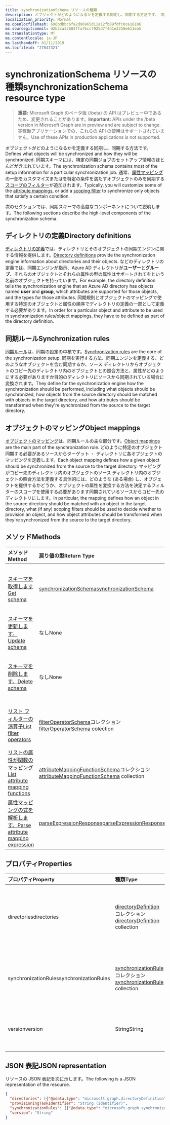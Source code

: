 ```yaml
---
title: synchronizationSchema リソースの種類
description: オブジェクトがどのようになるかを定義する同期し、同期する方法です。 同期スキーマには、特定の同期ジョブのセットアップ情報のほとんどが含まれています。 通常にするいくつかの属性のマッピングをカスタマイズするかを特定の条件を満たすオブジェクトのみを同期するスコープのフィルターを追加します。
localization_priority: Normal
ms.openlocfilehash: 696bdbbc6fa2d96965d11a12fb09fdfc0ce16106
ms.sourcegitcommit: d2b3ca32602ffa76cc7925d7f4d1e2258e611ea5
ms.translationtype: MT
ms.contentlocale: ja-JP
ms.lasthandoff: 01/11/2019
ms.locfileid: "27847321"
---
```

# <a name="synchronizationschema-resource-type"></a><span data-ttu-id="f07c9-105">synchronizationSchema リソースの種類</span><span class="sxs-lookup"><span data-stu-id="f07c9-105">synchronizationSchema resource type</span></span>

> <span data-ttu-id="f07c9-106">**重要:** Microsoft Graph のベータ版 (/beta) の API はプレビュー中であるため、変更されることがあります。</span><span class="sxs-lookup"><span data-stu-id="f07c9-106">**Important:** APIs under the /beta version in Microsoft Graph are in preview and are subject to change.</span></span> <span data-ttu-id="f07c9-107">実稼働アプリケーションでの、これらの API の使用はサポートされていません。</span><span class="sxs-lookup"><span data-stu-id="f07c9-107">Use of these APIs in production applications is not supported.</span></span>

<span data-ttu-id="f07c9-108">オブジェクトがどのようになるかを定義する同期し、同期する方法です。</span><span class="sxs-lookup"><span data-stu-id="f07c9-108">Defines what objects will be synchronized and how they will be synchronized.</span></span> <span data-ttu-id="f07c9-109">同期スキーマには、特定の同期ジョブのセットアップ情報のほとんどが含まれています。</span><span class="sxs-lookup"><span data-stu-id="f07c9-109">The synchronization schema contains most of the setup information for a particular synchronization job.</span></span> <span data-ttu-id="f07c9-110">通常、[属性マッピング](synchronization-attributemapping.md)の一部をカスタマイズまたはを特定の条件を満たすオブジェクトのみを同期する[スコープのフィルター](synchronization-filter.md)が追加されます。</span><span class="sxs-lookup"><span data-stu-id="f07c9-110">Typically, you will customize some of the [attribute mappings](synchronization-attributemapping.md), or add a [scoping filter](synchronization-filter.md) to synchronize only objects that satisfy a certain condition.</span></span>

<span data-ttu-id="f07c9-111">次のセクションでは、同期スキーマの高度なコンポーネントについて説明します。</span><span class="sxs-lookup"><span data-stu-id="f07c9-111">The following sections describe the high-level components of the synchronization schema.</span></span>

## <a name="directory-definitions"></a><span data-ttu-id="f07c9-112">ディレクトリの定義</span><span class="sxs-lookup"><span data-stu-id="f07c9-112">Directory definitions</span></span>

<span data-ttu-id="f07c9-113">[ディレクトリの定義](synchronization-directorydefinition.md)では、ディレクトリとそのオブジェクトの同期エンジンに関する情報を提供します。</span><span class="sxs-lookup"><span data-stu-id="f07c9-113">[Directory definitions](synchronization-directorydefinition.md) provide the synchronization engine information about directories and their objects.</span></span> <span data-ttu-id="f07c9-114">などのディレクトリの定義では、同期エンジンが指示、Azure AD ディレクトリが**ユーザー**と**グループ**、それらのオブジェクトとそれらの属性の型の属性はサポートされてをという名前のオブジェクトを持っています。</span><span class="sxs-lookup"><span data-stu-id="f07c9-114">For example, the directory definition tells the synchronization engine that an Azure AD directory has objects named **user** and **group**, which attributes are supported for those objects, and the types for those attributes.</span></span> <span data-ttu-id="f07c9-115">同期規則とオブジェクトのマッピングで使用する特定のオブジェクトと属性の順序でディレクトリの定義の一部として定義する必要があります。</span><span class="sxs-lookup"><span data-stu-id="f07c9-115">In order for a particular object and attribute to be used in synchronization rules/object mappings, they have to be defined as part of the directory definition.</span></span>

## <a name="synchronization-rules"></a><span data-ttu-id="f07c9-116">同期ルール</span><span class="sxs-lookup"><span data-stu-id="f07c9-116">Synchronization rules</span></span>

<span data-ttu-id="f07c9-117">[同期ルール](synchronization-synchronizationrule.md)は、同期の設定の中核です。</span><span class="sxs-lookup"><span data-stu-id="f07c9-117">[Synchronization rules](synchronization-synchronizationrule.md) are the core of the synchronization setup.</span></span> <span data-ttu-id="f07c9-118">同期を実行する方法、同期エンジンを定義する、どのようなオブジェクトを含む同期するか、ソース ディレクトリからオブジェクトのコピー先のディレクトリ内のオブジェクトとの照合方法と、属性がどのようにする必要がありますか目的のディレクトリにソースから同期されている場合に変換されます。</span><span class="sxs-lookup"><span data-stu-id="f07c9-118">They define for the synchronization engine how the synchronization should be performed, including what objects should be synchronized, how objects from the source directory should be matched with objects in the target directory, and how attributes should be transformed when they're synchronized from the source to the target directory.</span></span> 

## <a name="object-mappings"></a><span data-ttu-id="f07c9-119">オブジェクトのマッピング</span><span class="sxs-lookup"><span data-stu-id="f07c9-119">Object mappings</span></span>

<span data-ttu-id="f07c9-120">[オブジェクトのマッピング](synchronization-objectmapping.md)は、同期ルールの主な部分です。</span><span class="sxs-lookup"><span data-stu-id="f07c9-120">[Object mappings](synchronization-objectmapping.md) are the main part of the synchronization rule.</span></span> <span data-ttu-id="f07c9-121">どのように特定のオブジェクト同期する必要があるソースからターゲット ・ ディレクトリに各オブジェクトのマッピングを定義します。</span><span class="sxs-lookup"><span data-stu-id="f07c9-121">Each object mapping defines how a given object should be synchronized from the source to the target directory.</span></span> <span data-ttu-id="f07c9-122">マッピングがコピー先のディレクトリ内のオブジェクトのソース ディレクトリ内のオブジェクトの照合方法を定義する具体的には、どのような (ある場合) し、オブジェクトを提供するかどうか、オブジェクトの属性を変換する方法を決定するフィルターのスコープを使用する必要があります同期されているソースからコピー先のディレクトリにします。</span><span class="sxs-lookup"><span data-stu-id="f07c9-122">In particular, the mapping defines how an object in the source directory should be matched with an object in the target directory, what (if any) scoping filters should be used to decide whether to provision an object, and how object attributes should be transformed when they're synchronized from the source to the target directory.</span></span>

## <a name="methods"></a><span data-ttu-id="f07c9-123">メソッド</span><span class="sxs-lookup"><span data-stu-id="f07c9-123">Methods</span></span>

| <span data-ttu-id="f07c9-124">メソッド</span><span class="sxs-lookup"><span data-stu-id="f07c9-124">Method</span></span>        | <span data-ttu-id="f07c9-125">戻り値の型</span><span class="sxs-lookup"><span data-stu-id="f07c9-125">Return Type</span></span>               | <span data-ttu-id="f07c9-126">説明</span><span class="sxs-lookup"><span data-stu-id="f07c9-126">Description</span></span>                  |
|:--------------|:--------------------------|:-----------------------------|
|[<span data-ttu-id="f07c9-127">スキーマを取得します</span><span class="sxs-lookup"><span data-stu-id="f07c9-127">Get schema</span></span>](../api/synchronization-synchronizationschema-get.md)    |[<span data-ttu-id="f07c9-128">synchronizationSchema</span><span class="sxs-lookup"><span data-stu-id="f07c9-128">synchronizationSchema</span></span>](synchronization-synchronizationschema.md)   |<span data-ttu-id="f07c9-129">**SynchronizationSchema**オブジェクトのプロパティと関係を参照してください。</span><span class="sxs-lookup"><span data-stu-id="f07c9-129">Read properties and relationships of the **synchronizationSchema** object.</span></span>|
|[<span data-ttu-id="f07c9-130">スキーマを更新します。</span><span class="sxs-lookup"><span data-stu-id="f07c9-130">Update schema</span></span>](../api/synchronization-synchronizationschema-update.md)    |<span data-ttu-id="f07c9-131">なし</span><span class="sxs-lookup"><span data-stu-id="f07c9-131">None</span></span>   |<span data-ttu-id="f07c9-132">同期スキーマを更新します。</span><span class="sxs-lookup"><span data-stu-id="f07c9-132">Update the synchronization schema.</span></span> |
|[<span data-ttu-id="f07c9-133">スキーマを削除します。</span><span class="sxs-lookup"><span data-stu-id="f07c9-133">Delete schema</span></span>](../api/synchronization-synchronizationschema-delete.md)    |<span data-ttu-id="f07c9-134">なし</span><span class="sxs-lookup"><span data-stu-id="f07c9-134">None</span></span>   |<span data-ttu-id="f07c9-135">スキーマを既定の構成にリセットする、カスタマイズされたスキーマを削除します。</span><span class="sxs-lookup"><span data-stu-id="f07c9-135">Delete the customized schema, resetting the schema to the default configuration.</span></span> |
|[<span data-ttu-id="f07c9-136">リスト フィルターの演算子</span><span class="sxs-lookup"><span data-stu-id="f07c9-136">List filter operators</span></span>](../api/synchronization-synchronizationschema-filteroperators.md)    |<span data-ttu-id="f07c9-137">[filterOperatorSchema](../resources/synchronization-filteroperatorschema.md)コレクション</span><span class="sxs-lookup"><span data-stu-id="f07c9-137">[filterOperatorSchema](../resources/synchronization-filteroperatorschema.md) colection</span></span>   |<span data-ttu-id="f07c9-138">スコープ フィルターでサポートされているすべての演算子の一覧を表示します。</span><span class="sxs-lookup"><span data-stu-id="f07c9-138">List all operators supported in the scoping filters.</span></span> |
|[<span data-ttu-id="f07c9-139">リストの属性が関数のマッピング</span><span class="sxs-lookup"><span data-stu-id="f07c9-139">List attribute mapping functions</span></span>](../api/synchronization-synchronizationschema-functions.md)    |<span data-ttu-id="f07c9-140">[attributeMappingFunctionSchema](../resources/synchronization-attributemappingfunctionschema.md)コレクション</span><span class="sxs-lookup"><span data-stu-id="f07c9-140">[attributeMappingFunctionSchema](../resources/synchronization-attributemappingfunctionschema.md) collection</span></span>   |<span data-ttu-id="f07c9-141">属性マッピングの式でサポートされているすべての関数の一覧を表示します。</span><span class="sxs-lookup"><span data-stu-id="f07c9-141">List all functions supported in the attribute mapping expressions.</span></span> |
|[<span data-ttu-id="f07c9-142">属性マッピングの式を解析します。</span><span class="sxs-lookup"><span data-stu-id="f07c9-142">Parse attribute mapping expression</span></span>](../api/synchronization-synchronizationschema-parseexpression.md)|[<span data-ttu-id="f07c9-143">parseExpressionResponse</span><span class="sxs-lookup"><span data-stu-id="f07c9-143">parseExpressionResponse</span></span>](synchronization-parseexpressionresponse.md)|<span data-ttu-id="f07c9-144">[AttributeMappingSource に文字列を解析します。</span><span class="sxs-lookup"><span data-stu-id="f07c9-144">Parse a string expression into an [attributeMappingSource</span></span>|<span data-ttu-id="f07c9-145">(../resources/synchronization_attributemappingsource.md) オブジェクト。</span><span class="sxs-lookup"><span data-stu-id="f07c9-145">(../resources/synchronization_attributemappingsource.md) object.</span></span>|


## <a name="properties"></a><span data-ttu-id="f07c9-146">プロパティ</span><span class="sxs-lookup"><span data-stu-id="f07c9-146">Properties</span></span>

| <span data-ttu-id="f07c9-147">プロパティ</span><span class="sxs-lookup"><span data-stu-id="f07c9-147">Property</span></span>      | <span data-ttu-id="f07c9-148">種類</span><span class="sxs-lookup"><span data-stu-id="f07c9-148">Type</span></span>      | <span data-ttu-id="f07c9-149">説明</span><span class="sxs-lookup"><span data-stu-id="f07c9-149">Description</span></span>    |
|:--------------|:----------|:---------------|
|<span data-ttu-id="f07c9-150">directories</span><span class="sxs-lookup"><span data-stu-id="f07c9-150">directories</span></span>            |<span data-ttu-id="f07c9-151">[directoryDefinition](synchronization-directorydefinition.md)コレクション</span><span class="sxs-lookup"><span data-stu-id="f07c9-151">[directoryDefinition](synchronization-directorydefinition.md) collection</span></span>   |<span data-ttu-id="f07c9-152">ディレクトリおよび[synchronizationJob](synchronization-synchronizationjob.md)または[synchronizationTemplate](synchronization-synchronizationtemplate.md)の一部であるオブジェクトについて説明します。</span><span class="sxs-lookup"><span data-stu-id="f07c9-152">Describes directories and objects that are part of the [synchronizationJob](synchronization-synchronizationjob.md) or [synchronizationTemplate](synchronization-synchronizationtemplate.md).</span></span> |
|<span data-ttu-id="f07c9-153">synchronizationRules</span><span class="sxs-lookup"><span data-stu-id="f07c9-153">synchronizationRules</span></span>   |<span data-ttu-id="f07c9-154">[synchronizationRule](synchronization-synchronizationrule.md)コレクション</span><span class="sxs-lookup"><span data-stu-id="f07c9-154">[synchronizationRule](synchronization-synchronizationrule.md) collection</span></span>   |<span data-ttu-id="f07c9-155">[SynchronizationJob](synchronization-synchronizationjob.md)または[synchronizationTemplate](synchronization-synchronizationtemplate.md)、用に構成された同期規則のコレクション</span><span class="sxs-lookup"><span data-stu-id="f07c9-155">A collection of synchronization rules configured for the [synchronizationJob](synchronization-synchronizationjob.md) or [synchronizationTemplate](synchronization-synchronizationtemplate.md),</span></span> |
|<span data-ttu-id="f07c9-156">version</span><span class="sxs-lookup"><span data-stu-id="f07c9-156">version</span></span>                |<span data-ttu-id="f07c9-157">String</span><span class="sxs-lookup"><span data-stu-id="f07c9-157">String</span></span>                             |<span data-ttu-id="f07c9-158">スキーマ変更のたびに自動的に更新、スキーマのバージョン。</span><span class="sxs-lookup"><span data-stu-id="f07c9-158">The version of the schema, updated automatically with every schema change.</span></span>|


## <a name="json-representation"></a><span data-ttu-id="f07c9-159">JSON 表記</span><span class="sxs-lookup"><span data-stu-id="f07c9-159">JSON representation</span></span>

<span data-ttu-id="f07c9-160">リソースの JSON 表記を次に示します。</span><span class="sxs-lookup"><span data-stu-id="f07c9-160">The following is a JSON representation of the resource.</span></span>

<!-- {
  "blockType": "resource",
  "optionalProperties": [

  ],
  "@odata.type": "microsoft.graph.synchronizationSchema"
}-->

```json
{
  "directories": [{"@odata.type": "microsoft.graph.directoryDefinition"}],
  "provisioningTaskIdentifier": "String (identifier)",
  "synchronizationRules": [{"@odata.type": "microsoft.graph.synchronizationRule"}],
  "version": "String"
}
```

<!-- uuid: 8fcb5dbc-d5aa-4681-8e31-b001d5168d79
2015-10-25 14:57:30 UTC -->
<!-- {
  "type": "#page.annotation",
  "description": "synchronizationSchema resource",
  "keywords": "",
  "section": "documentation",
  "tocPath": ""
}-->

